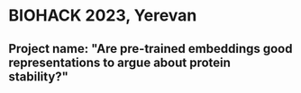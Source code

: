 # BIOHACK 2023, Yerevan

## Project name: "Are pre-trained embeddings good representations to argue about protein stability?"
